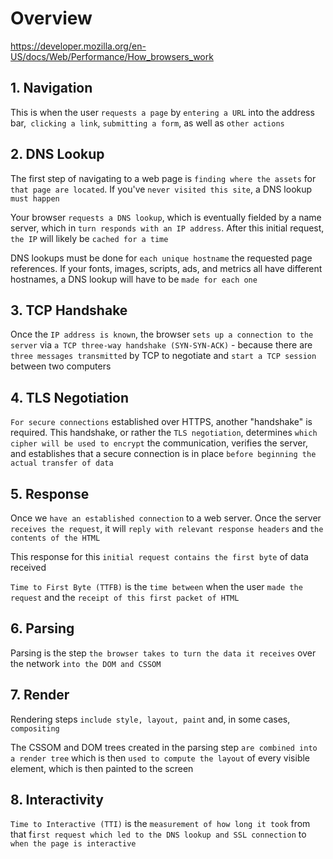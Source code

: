 # Overview

https://developer.mozilla.org/en-US/docs/Web/Performance/How_browsers_work

## 1. Navigation

This is when the user `requests a page` by `entering a URL` into the address bar,` clicking a link`, `submitting a form`, as well as `other actions`

## 2. DNS Lookup

The first step of navigating to a web page is `finding where the assets` for `that page are located`. If you've `never visited this site`, a DNS lookup `must happen`

Your browser `requests a DNS lookup`, which is eventually fielded by a name server, which in `turn responds with an IP address`. After this initial request, `the IP` will likely be `cached for a time`

DNS lookups must be done for `each unique hostname` the requested page references. If your fonts, images, scripts, ads, and metrics all have different hostnames, a DNS lookup will have to be `made for each one`

## 3. TCP Handshake

Once the `IP address is known`, the browser `sets up a connection to the server` via `a TCP three-way handshake (SYN-SYN-ACK)` - because there are `three messages transmitted` by TCP to negotiate and `start a TCP session` between two computers

## 4. TLS Negotiation

`For secure connections` established over HTTPS, another "handshake" is required. This handshake, or rather the `TLS negotiation`, determines `which cipher will be used to encrypt` the communication, verifies the server, and establishes that a secure connection is in place `before beginning the actual transfer of data`

## 5. Response

Once we `have an established connection` to a web server. Once the server `receives the request`, it will `reply with relevant response headers` and `the contents of the HTML`

This response for this `initial request contains the first byte` of data received

`Time to First Byte (TTFB)` is the `time between` when the user `made the request` and the `receipt of this first packet of HTML`

## 6. Parsing

Parsing is the step `the browser takes to turn the data it receives` over the network `into the DOM and CSSOM`

## 7. Render

Rendering steps `include style, layout, paint` and, in some cases, `compositing`

The CSSOM and DOM trees created in the parsing step `are combined into a render tree` which is then `used to compute the layout` of every visible element, which is then painted to the screen

## 8. Interactivity

`Time to Interactive (TTI)` is the `measurement of how long it took` from that f`irst request which led to the DNS lookup and SSL connection` to `when the page is interactive`
